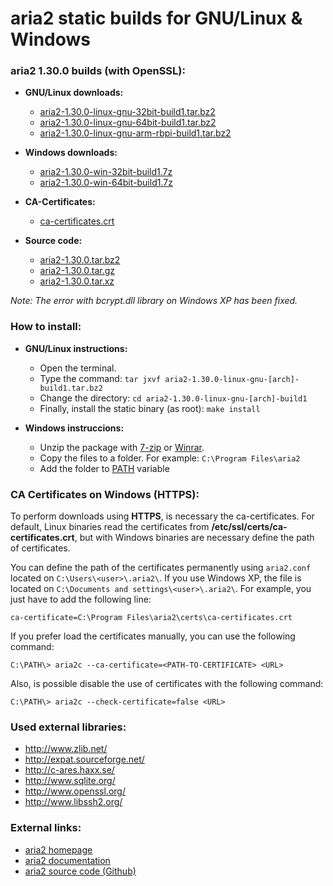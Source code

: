 aria2 static builds for GNU/Linux & Windows
===========================================

### aria2 1.30.0 builds (with OpenSSL):

  * **GNU/Linux downloads:**
    * [aria2-1.30.0-linux-gnu-32bit-build1.tar.bz2](https://github.com/q3aql/aria2-static-builds/releases/download/v1.30.0/aria2-1.30.0-linux-gnu-32bit-build1.tar.bz2)
    * [aria2-1.30.0-linux-gnu-64bit-build1.tar.bz2](https://github.com/q3aql/aria2-static-builds/releases/download/v1.30.0/aria2-1.30.0-linux-gnu-64bit-build1.tar.bz2)
    * [aria2-1.30.0-linux-gnu-arm-rbpi-build1.tar.bz2](https://github.com/q3aql/aria2-static-builds/releases/download/v1.30.0/aria2-1.30.0-linux-gnu-arm-rbpi-build1.tar.bz2)

  * **Windows downloads:**
    * [aria2-1.30.0-win-32bit-build1.7z](https://github.com/q3aql/aria2-static-builds/releases/download/v1.30.0/aria2-1.30.0-win-32bit-build1.7z)
    * [aria2-1.30.0-win-64bit-build1.7z](https://github.com/q3aql/aria2-static-builds/releases/download/v1.30.0/aria2-1.30.0-win-64bit-build1.7z)

  * **CA-Certificates:**
    * [ca-certificates.crt](https://github.com/q3aql/aria2-static-builds/releases/download/v1.30.0/ca-certificates.crt)

  * **Source code:**
    * [aria2-1.30.0.tar.bz2](https://github.com/tatsuhiro-t/aria2/releases/download/release-1.30.0/aria2-1.30.0.tar.bz2)
    * [aria2-1.30.0.tar.gz](https://github.com/tatsuhiro-t/aria2/releases/download/release-1.30.0/aria2-1.30.0.tar.gz)
    * [aria2-1.30.0.tar.xz](https://github.com/tatsuhiro-t/aria2/releases/download/release-1.30.0/aria2-1.30.0.tar.xz)

_Note: The error with bcrypt.dll library on Windows XP has been fixed._

### How to install:

  * **GNU/Linux instructions:**
    * Open the terminal.
    * Type the command: `tar jxvf aria2-1.30.0-linux-gnu-[arch]-build1.tar.bz2`
    * Change the directory: `cd aria2-1.30.0-linux-gnu-[arch]-build1`
    * Finally, install the static binary (as root): `make install`

  * **Windows instruccions:**
    * Unzip the package with [7-zip](http://www.7-zip.org/) or [Winrar](http://www.rarlab.com/).
    * Copy the files to a folder. For example: `C:\Program Files\aria2`
    * Add the folder to [PATH](https://www.google.es/search?q=add+folder+to+PATH+on+Windows) variable

### CA Certificates on Windows (HTTPS):

To perform downloads using **HTTPS**, is necessary the ca-certificates. For default, Linux binaries read the certificates from **/etc/ssl/certs/ca-certificates.crt**, but with Windows binaries are necessary define the path of certificates.

You can define the path of the certificates permanently using `aria2.conf` located on `C:\Users\<user>\.aria2\`. If you use Windows XP, the file is located on `C:\Documents and settings\<user>\.aria2\`. For example, you just have to add the following line:

`ca-certificate=C:\Program Files\aria2\certs\ca-certificates.crt`

If you prefer load the certificates manually, you can use the following command:

`C:\PATH\> aria2c --ca-certificate=<PATH-TO-CERTIFICATE> <URL>`

Also, is possible disable the use of certificates with the following command:

`C:\PATH\> aria2c --check-certificate=false <URL>`

### Used external libraries:

  * http://www.zlib.net/
  * http://expat.sourceforge.net/
  * http://c-ares.haxx.se/
  * http://www.sqlite.org/
  * http://www.openssl.org/
  * http://www.libssh2.org/

### External links:

  * [aria2 homepage](https://aria2.github.io/)
  * [aria2 documentation](https://aria2.github.io/manual/en/html/)
  * [aria2 source code (Github)](https://github.com/aria2/aria2)
